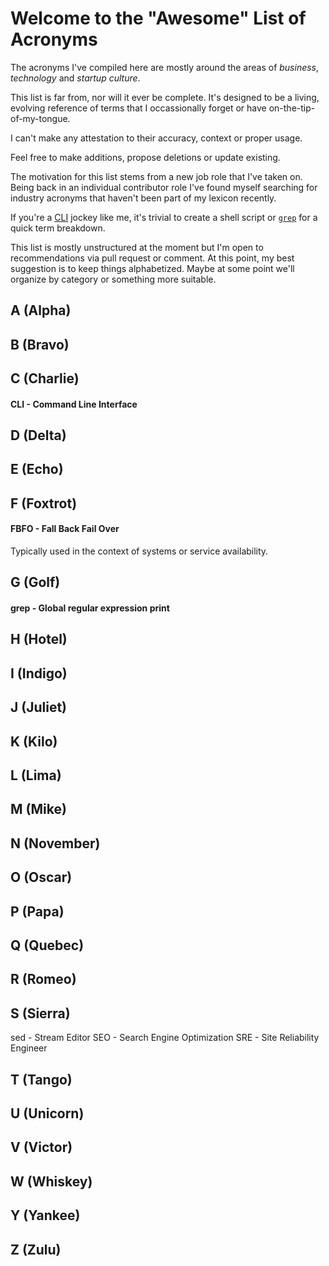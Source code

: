 # Welcome to the "Awesome" List of Acronyms

The acronyms I've compiled here are mostly around the areas of *business*, *technology* and *startup culture*.

This list is far from, nor will it ever be complete.  It's designed to be a living, evolving reference of terms that I occassionally forget or have on-the-tip-of-my-tongue.

I can't make any attestation to their accuracy, context or proper usage.

Feel free to make additions, propose deletions or update existing.

The motivation for this list stems from a new job role that I've taken on.  Being back in an individual contributor role I've found myself searching for industry acronyms that haven't been part of my lexicon recently.

If you're a [CLI](#cli---command-line-interface) jockey like me, it's trivial to create a shell script or [`grep`](#grep) for a quick term breakdown.

This list is mostly unstructured at the moment but I'm open to recommendations via pull request or comment.  At this point, my best suggestion is to keep things alphabetized.  Maybe at some point we'll organize by category or something more suitable.

## A (Alpha)
## B (Bravo)
## C (Charlie)
#### CLI - Command Line Interface
## D (Delta)
## E (Echo)
## F (Foxtrot)
#### FBFO - Fall Back Fail Over
Typically used in the context of systems or service availability.
## G (Golf)
#### grep - Global regular expression print
## H (Hotel)
## I (Indigo)
## J (Juliet)
## K (Kilo)
## L (Lima)
## M (Mike)
## N (November)
## O (Oscar)
## P (Papa)
## Q (Quebec)
## R (Romeo)
## S (Sierra)
sed - Stream Editor
SEO - Search Engine Optimization
SRE - Site Reliability Engineer
## T (Tango)
## U (Unicorn)
## V (Victor)
## W (Whiskey)
## Y (Yankee)
## Z (Zulu)